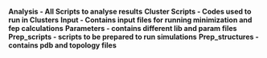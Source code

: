 **Analysis - All Scripts to analyse results**
**Cluster Scripts - Codes used to run in Clusters**
**Input - Contains input files for running minimization and fep calculations**
**Parameters - contains different lib and param files**
**Prep_scripts - scripts to be prepared to run simulations**
**Prep_structures - contains pdb and topology files**
